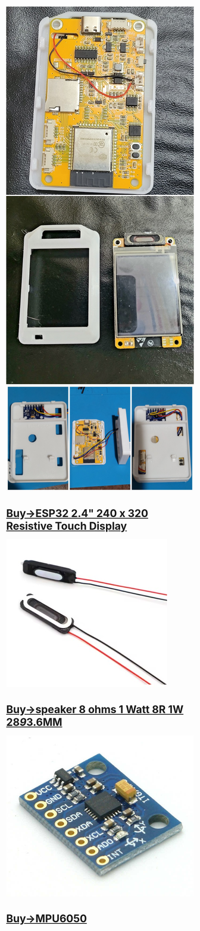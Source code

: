 ![](hw1.jpg)
![](hw2.jpg)
![](hw3.jpg)
# [Buy->ESP32 2.4" 240 x 320 Resistive Touch Display](https://s.click.aliexpress.com/e/_omgP1zh)

![](speaker.jpg)
# [Buy->speaker 8 ohms 1 Watt 8R 1W 28*9*3.6MM](https://s.click.aliexpress.com/e/_oDSKVf9)

![](mpu6050.jpg)
# [Buy->MPU6050](https://s.click.aliexpress.com/e/_oF7jqOa)
